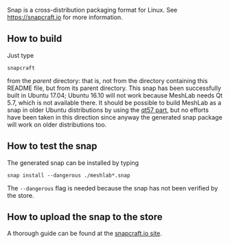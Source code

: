 Snap is a cross-distribution packaging format for Linux. See
https://snapcraft.io for more information.

How to build
------------
Just type
```
snapcraft
```
from the *parent* directory: that is, not from the directory containing this
README file, but from its parent directory. This snap has been successfully
built in Ubuntu 17.04; Ubuntu 16.10 will not work because MeshLab needs Qt 5.7,
which is not available there. It should be possible to build MeshLab as a snap
in older Ubuntu distributions by using the [qt57
part](https://wiki.ubuntu.com/snapcraft/parts), but no efforts have been taken
in this direction since anyway the generated snap package will work on older
distributions too.

How to test the snap
--------------------
The generated snap can be installed by typing
```
snap install --dangerous ./meshlab*.snap
```
The `--dangerous` flag is needed because the snap has not been verified by the
store.

How to upload the snap to the store
-----------------------------------
A thorough guide can be found at the [snapcraft.io
site](https://snapcraft.io/docs/build-snaps/publish).

